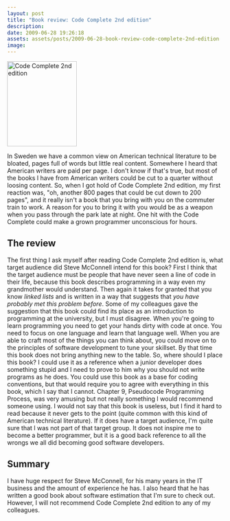 ```yaml
---
layout: post
title: "Book review: Code Complete 2nd edition"
description:
date: 2009-06-28 19:26:18
assets: assets/posts/2009-06-28-book-review-code-complete-2nd-edition
image: 
---
```


<p><img class="alignleft size-full wp-image-473" title="Code Complete 2nd edition" src="http://litemedia.info/media/Default/Mint/cc2e-cover-small.gif" alt="Code Complete 2nd edition" width="162" height="198" /></p>
<p>In Sweden we have a common view on American technical literature to be bloated, pages full of words but little real content. Somewhere I heard that American writers are paid per page. I don't know if that's true, but most of the books I have from American writers could be cut to a quarter without loosing content.  So, when I got hold of Code Complete 2nd edition, my first reaction was, "oh, another 800 pages that could be cut down to 200 pages", and it really isn't a book that you bring with you on the commuter train to work. A reason for you to bring it with you would be as a weapon when you pass through the park late at night. One hit with the Code Complete could make a grown programmer unconscious for hours.</p>
<h2>The review</h2>
<p>The first thing I ask myself after reading Code Complete 2nd edition is, what target audience did Steve McConnell intend for this book? First I think that the target audience must be people that have never seen a line of code in their life, because this book describes programming in a way even my grandmother would understand. Then again it takes for granted that you know <em>linked lists</em> and is written in a way that suggests that <em>you have probably met this problem before</em>.  Some of my colleagues gave the suggestion that this book could find its place as an introduction to programming at the university, but I must disagree. When you're going to learn programming you need to get your hands dirty with code at once. You need to focus on one language and learn that language well. When you are able to craft most of the things you can think about, you could move on to the principles of software development to tune your skillset. By that time this book does not bring anything new to the table.  So, where should I place this book? I could use it as a reference when a junior developer does something stupid and I need to prove to him why you should not write programs as he does. You could use this book as a base for coding conventions, but that would require you to agree with everything in this book, which I say that I cannot. Chapter 9, Pseudocode Programming Process, was very amusing but not really something I would recommend someone using.  I would not say that this book is useless, but I find it hard to read because it never gets to the point (quite common with this kind of American technical literature). If it does have a target audience, I'm quite sure that I was not part of that target group. It does not inspire me to become a better programmer, but it is a good back reference to all the wrongs we all did becoming good software developers.</p>
<h2>Summary</h2>
<p>I have huge respect for Steve McConnell, for his many years in the IT business and the amount of experience he has. I also heard that he has written a good book about software estimation that I'm sure to check out. However, I will not recommend Code Complete 2nd edition to any of my colleagues.</p>
